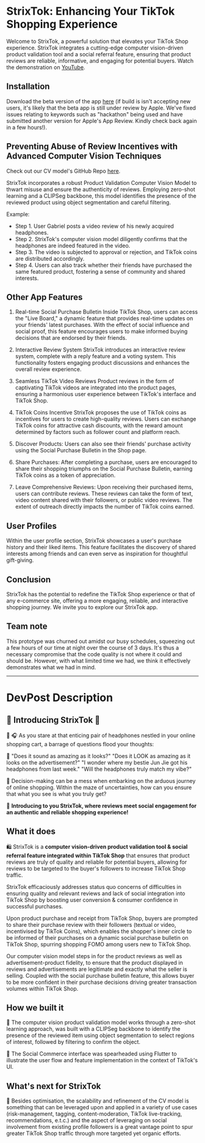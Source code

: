 # StrixTok: Enhancing Your TikTok Shopping Experience

Welcome to StrixTok, a powerful solution that elevates your TikTok Shop experience. StrixTok integrates a cutting-edge computer vision-driven product validation tool and a social referral feature, ensuring that product reviews are reliable, informative, and engaging for potential buyers. Watch the demonstration on [YouTube](https://youtu.be/lAJ49i49GWM).

## Installation

Download the beta version of the app [here](https://testflight.apple.com/join/5qkKO2OO) (if build is isn't accepting new users, it's likely that the beta app is still under review by Apple. We've fixed issues relating to keywords such as "hackathon" being used and have submitted another version for Apple's App Review. Kindly check back again in a few hours!).

## Preventing Abuse of Review Incentives with Advanced Computer Vision Techniques

Check out our CV model's GitHub Repo [here](https://github.com/B-enguin/StrixTok-Validator).

StrixTok incorporates a robust Product Validation Computer Vision Model to thwart misuse and ensure the authenticity of reviews. Employing zero-shot learning and a CLIPSeg backbone, this model identifies the presence of the reviewed product using object segmentation and careful filtering.

Example:
- Step 1. User Gabriel posts a video review of his newly acquired headphones.
- Step 2. StrixTok's computer vision model diligently confirms that the headphones are indeed featured in the video.
- Step 3. The video is subjected to approval or rejection, and TikTok coins are distributed accordingly.
- Step 4. Users can also track whether their friends have purchased the same featured product, fostering a sense of community and shared interests.

## Other App Features

1. Real-time Social Purchase Bulletin
Inside TikTok Shop, users can access the "Live Board," a dynamic feature that provides real-time updates on your friends' latest purchases. With the effect of social influence and social proof, this feature encourages users to make informed buying decisions that are endorsed by their friends.

1. Interactive Review System
StrixTok introduces an interactive review system, complete with a reply feature and a voting system. This functionality fosters engaging product discussions and enhances the overall review experience.

1. Seamless TikTok Video Reviews
Product reviews in the form of captivating TikTok videos are integrated into the product pages, ensuring a harmonious user experience between TikTok's interface and TikTok Shop.

1. TikTok Coins Incentive
StrixTok proposes the use of TikTok coins as incentives for users to create high-quality reviews. Users can exchange TikTok coins for attractive cash discounts, with the reward amount determined by factors such as follower count and platform reach.

1. Discover Products: Users can also see their friends' purchase activity using the Social Purchase Bulletin in the Shop page.

1. Share Purchases: After completing a purchase, users are encouraged to share their shopping triumphs on the Social Purchase Bulletin, earning TikTok coins as a token of appreciation.

1. Leave Comprehensive Reviews: Upon receiving their purchased items, users can contribute reviews. These reviews can take the form of text, video content shared with their followers, or public video reviews. The extent of outreach directly impacts the number of TikTok coins earned.


## User Profiles

Within the user profile section, StrixTok showcases a user's purchase history and their liked items. This feature facilitates the discovery of shared interests among friends and can even serve as inspiration for thoughtful gift-giving.

## Conclusion

StrixTok has the potential to redefine the TikTok Shop experience or that of any e-commerce site, offering a more engaging, reliable, and interactive shopping journey. We invite you to explore our StrixTok app. 

## Team note

This prototype was churned out amidst our busy schedules, squeezing out a few hours of our time at night over the course of 3 days. It's thus a necessary compromise that the code quality is not where it could and should be. However, with what limited time we had, we think it effectively demonstrates what we had in mind.


---

# DevPost Description

## 💛 Introducing StrixTok 💛
🤔 🎧 As you stare at that enticing pair of headphones nestled in your online shopping cart, a barrage of questions flood your thoughts:

💭 "Does it sound as amazing as it looks?" 
"Does it LOOK as amazing as it looks on the advertisement?" 
"I wonder where my bestie Jun Jie got his headphones from last week." 
"Will the headphones truly match my vibe?" 

🛒 Decision-making can be a mess when embarking on the arduous journey of online shopping. Within the maze of uncertainties, how can you ensure that what you see is what you truly get?

🌟 **Introducing to you StrixTok, where reviews meet social engagement for an authentic and reliable shopping experience!**

## What it does
🛍️ StrixTok is a **computer vision-driven product validation tool & social referral feature integrated within TikTok Shop** that ensures that product reviews are truly of quality and reliable for potential buyers, allowing for reviews to be targeted to the buyer's followers to increase TikTok Shop traffic.

StrixTok efficaciously addresses status quo concerns of difficulties in ensuring quality and relevant reviews and lack of social integration into TikTok Shop by boosting user conversion & consumer confidence in successful purchases.

Upon product purchase and receipt from TikTok Shop, buyers are prompted to share their purchase review with their followers (textual or video, incentivised by TikTok Coins), which enables the shopper's inner circle to be informed of their purchases on a dynamic social purchase bulletin on TikTok Shop, spurring shopping FOMO among users new to TikTok Shop.

Our computer vision model steps in for the product reviews as well as advertisement-product fidelity, to ensure that the product displayed in reviews and advertisements are legitimate and exactly what the seller is selling. Coupled with the social purchase bulletin feature, this allows buyer to be more confident in their purchase decisions driving greater transaction volumes within TikTok Shop.

## How we built it
👀 The computer vision product validation model works through a zero-shot learning approach, was built with a CLIPSeg backbone to identify the presence of the reviewed item using object segmentation to select regions of interest, followed by filtering to confirm the object.

👬 The Social Commerce interface was spearheaded using Flutter to illustrate the user flow and feature implementation in the context of TikTok's UI.

## What's next for StrixTok
🌱 Besides optimisation, the scalability and refinement of the CV model is something that can be leveraged upon and applied in a variety of use cases (risk-management, tagging, content-moderation, TikTok live-tracking, recommendations, e.t.c.) and the aspect of leveraging on social involvement from existing profile followers is a great vantage point to spur greater TikTok Shop traffic through more targeted yet organic efforts.




